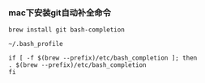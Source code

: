 <!--  -->
### mac下安装git自动补全命令

    brew install git bash-completion

    ~/.bash_profile

    if [ -f $(brew --prefix)/etc/bash_completion ]; then
    . $(brew --prefix)/etc/bash_completion
    fi
